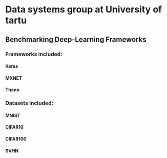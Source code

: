 # Data systems group at University of tartu
## Benchmarking Deep-Learning Frameworks
### Frameworks included:
#### Keras
#### MXNET
#### Thano

### Datasets Included:
#### MNIST
#### CIFAR10
#### CIFAR100
#### SVHN
